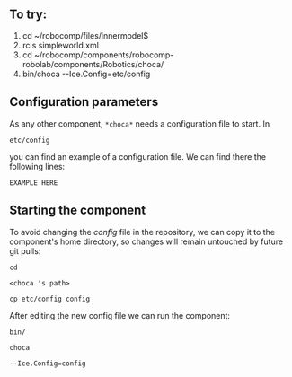 ```
```
#
``` choca
```
## To try:
1. cd ~/robocomp/files/innermodel$
2. rcis simpleworld.xml
3. cd ~/robocomp/components/robocomp-robolab/components/Robotics/choca/
4. bin/choca --Ice.Config=etc/config


## Configuration parameters
As any other component,
``` *choca* ```
needs a configuration file to start. In

    etc/config

you can find an example of a configuration file. We can find there the following lines:

    EXAMPLE HERE


## Starting the component
To avoid changing the *config* file in the repository, we can copy it to the component's home directory, so changes will remain untouched by future git pulls:

    cd

``` <choca 's path> ```

    cp etc/config config

After editing the new config file we can run the component:

    bin/

```choca ```

    --Ice.Config=config
